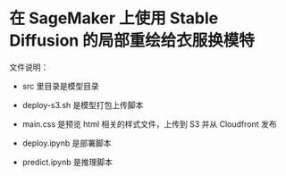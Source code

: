 # 在 SageMaker 上使用 Stable Diffusion 的局部重绘给衣服换模特

文件说明：

- src 里目录是模型目录

- deploy-s3.sh  是模型打包上传脚本

- main.css 是预览 html 相关的样式文件，上传到 S3 并从 Cloudfront 发布

- deploy.ipynb 是部署脚本

- predict.ipynb 是推理脚本
